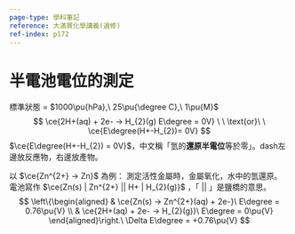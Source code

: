 ```yaml
---
page-type: 學科筆記
reference: 大滿貫化學講義(選修)
ref-index: p172
---
```

# 半電池電位的測定
標準狀態 = $1000\pu{hPa},\ 25\pu{\degree C},\ 1\pu{M}$
$$
\ce{2H+(aq) + 2e- -> H_{2}(g) E\degree = 0V} \ \ \text{or}\ \ \ce{E\degree(H+-H_{2})= 0V}
$$
$\ce{E\degree(H+-H_{2}) = 0V}$，中文稱「氫的**還原半電位**等於零」。dash左邊放反應物，右邊放產物。

以 $\ce{Zn^{2+} -> Zn}$ 為例：
測定活性金屬時，金屬氧化，水中的氫還原。
電池寫作 $\ce{Zn(s) | Zn^{2+} || H+ | H_{2}(g)}$ ，「 $||$ 」是鹽橋的意思。
$$
\left\{\begin{aligned}
 & \ce{Zn(s) -> Zn^{2+}(aq) + 2e-}\ E\degree = 0.76\pu{V} \\
 & \ce{2H+(aq) + 2e- -> H_{2}(g)}\ E\degree = 0\pu{V}
\end{aligned}\right.\ \Delta E\degree = +0.76\pu{V}
$$